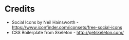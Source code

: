 # Credits
- Social Icons by Neil Hainsworth - https://www.iconfinder.com/iconsets/free-social-icons
- CSS Boilerplate from Skeleton - http://getskeleton.com/
